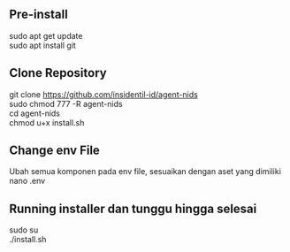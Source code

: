 ## Pre-install
sudo apt get update<br>
sudo apt install git

## Clone Repository
git clone https://github.com/insidentil-id/agent-nids<br>
sudo chmod 777 -R agent-nids<br>
cd agent-nids<br>
chmod u+x install.sh

## Change env File
Ubah semua komponen pada env file, sesuaikan dengan aset yang dimiliki<br>
nano .env

## Running installer dan tunggu hingga selesai
sudo su<br>
./install.sh